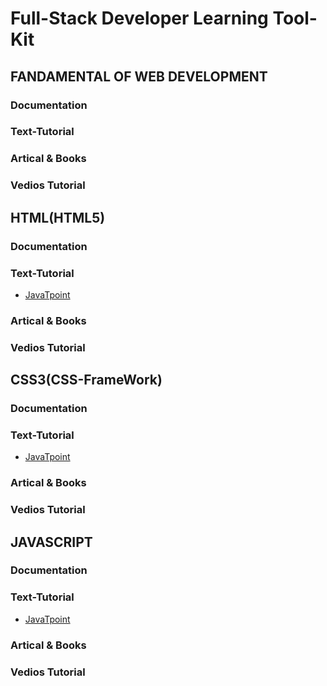 
# Full-Stack Developer Learning Tool-Kit

## FANDAMENTAL OF WEB DEVELOPMENT 

### Documentation
### Text-Tutorial
### Artical & Books
### Vedios Tutorial


## HTML(HTML5)

### Documentation
### Text-Tutorial
-  [JavaTpoint](https://www.javatpoint.com/html-tutorial)
### Artical & Books
### Vedios Tutorial


##  CSS3(CSS-FrameWork)


### Documentation
### Text-Tutorial
-  [JavaTpoint](https://www.javatpoint.com/css-tutorial)
### Artical & Books
### Vedios Tutorial


##  JAVASCRIPT


### Documentation
### Text-Tutorial
-  [JavaTpoint](https://www.javatpoint.com/javascript-tutorial)
### Artical & Books
### Vedios Tutorial



